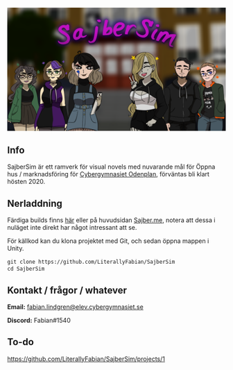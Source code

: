 ![logo](Media\banner_charlogo.png)

## Info

SajberSim är ett ramverk för visual novels med nuvarande mål för Öppna hus / marknadsföring för [Cybergymnasiet Odenplan](https://cybergymnasiet.se/), förväntas bli klart hösten 2020. 



## Nerladdning

Färdiga builds finns [här](https://github.com/LiterallyFabian/SajberSim/releases) eller på huvudsidan [Sajber.me](http://sajber.me), notera att dessa i nuläget inte direkt har något intressant att se.

För källkod kan du klona projektet med Git, och sedan öppna mappen i Unity.

```
git clone https://github.com/LiterallyFabian/SajberSim
cd SajberSim
```



## Kontakt / frågor / whatever

**Email:** fabian.lindgren@elev.cybergymnasiet.se 

**Discord:** Fabian#1540



## To-do

https://github.com/LiterallyFabian/SajberSim/projects/1

